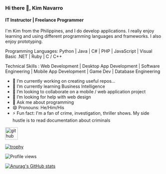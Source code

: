 ### Hi there 👋, Kim Navarro
#### IT Instructor | Freelance Programmer

I'm Kim from the Philippines, and I do develop applications. I really enjoy learning and using different programming languages and frameworks. I also enjoy prototyping.

Programming Languages: Python | Java | C# | PHP | JavaScript | Visual Basic .NET | Ruby | C / C++ 

Technical Skills     : Web Development | Desktop App Development | Software Engineering | Mobile App Development | Game Dev | Database Engineering

- 🔭 I’m currently working on creating useful repos... 
- 🌱 I’m currently learning Business Intelligence 
- 👯 I’m looking to collaborate on a mobile / web application project 
- 🤔 I’m looking for help with web design 
- 💬 Ask me about programming 
- 😄 Pronouns: He/Him/His 
- ⚡ Fun fact: I'm a fan of crime, investigation, thriller shows. My side hustle is to read documentation about criminals


[<img src='https://cdn.jsdelivr.net/npm/simple-icons@3.0.1/icons/github.svg' alt='github' height='40'>](https://github.com/kxmnxvxrrx)  

[![trophy](https://github-profile-trophy.vercel.app/?username=kxmnxvxrrx)](https://github.com/ryo-ma/github-profile-trophy)

![Profile views](https://gpvc.arturio.dev/kxmnxvxrrx)  

[![Anurag's GitHub stats](https://github-readme-stats.vercel.app/api?username=kxmnxvxrrx)](https://github.com/anuraghazra/github-readme-stats)

